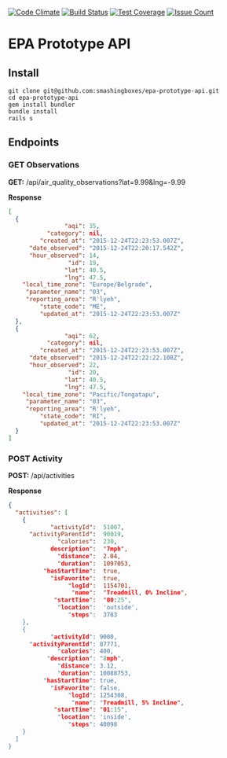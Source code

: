 [![Code Climate](https://codeclimate.com/repos/5671eaeb6670d3003a0003f1/badges/76e2324ad0849f79e218/gpa.svg)](https://codeclimate.com/repos/5671eaeb6670d3003a0003f1/feed)
[![Build Status](https://travis-ci.org/smashingboxes/epa-prototype-api.svg)](https://travis-ci.org/smashingboxes/epa-prototype-api)
[![Test Coverage](https://codeclimate.com/repos/5671eaeb6670d3003a0003f1/badges/76e2324ad0849f79e218/coverage.svg)](https://codeclimate.com/repos/5671eaeb6670d3003a0003f1/coverage)
[![Issue Count](https://codeclimate.com/repos/5671eaeb6670d3003a0003f1/badges/76e2324ad0849f79e218/issue_count.svg)](https://codeclimate.com/repos/5671eaeb6670d3003a0003f1/feed)

# EPA Prototype API

## Install

```
git clone git@github.com:smashingboxes/epa-prototype-api.git
cd epa-prototype-api
gem install bundler
bundle install
rails s
```

## Endpoints

### GET Observations

**GET:** /api/air_quality_observations?lat=9.99&lng=-9.99

**Response**
```json
[
  {
                "aqi": 35,
           "category": nil,
         "created_at": "2015-12-24T22:23:53.007Z",
      "date_observed": "2015-12-24T22:20:17.542Z",
      "hour_observed": 14,
                 "id": 19,
                "lat": 40.5,
                "lng": 47.5,
    "local_time_zone": "Europe/Belgrade",
     "parameter_name": "03",
     "reporting_area": "R'lyeh",
         "state_code": "ME",
         "updated_at": "2015-12-24T22:23:53.007Z"
  },
  {
                "aqi": 62,
           "category": nil,
         "created_at": "2015-12-24T22:23:53.007Z",
      "date_observed": "2015-12-24T22:22:22.108Z",
      "hour_observed": 22,
                 "id": 20,
                "lat": 40.5,
                "lng": 47.5,
    "local_time_zone": "Pacific/Tongatapu",
     "parameter_name": "03",
     "reporting_area": "R'lyeh",
         "state_code": "RI",
         "updated_at": "2015-12-24T22:23:53.007Z"
  }
]
```

### POST Activity

**POST:** /api/activities

**Response**
```json
{
  "activities": [
    {
            "activityId":  51007,
      "activityParentId":  90019,
              "calories":  230,
            description":  "7mph",
              "distance":  2.04,
              "duration":  1097053,
          "hasStartTime":  true,
            "isFavorite":  true,
                 "logId":  1154701,
                  "name":  "Treadmill, 0% Incline",
             "startTime":  "00:25",
              "location":  'outside',
                 "steps":  3783
    },
    {
            "activityId": 9000,
      "activityParentId": 87771,
              "calories": 400,
           "description": "8mph",
              "distance": 3.12,
              "duration": 10088753,
          "hasStartTime": true,
            "isFavorite": false,
                 "logId": 1254308,
                  "name": "Treadmill, 5% Incline",
             "startTime": "01:15",
              "location": 'inside',
                 "steps": 40098
    }
  ]
}
```

